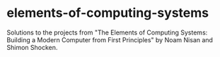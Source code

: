 # elements-of-computing-systems
Solutions to the projects from "The Elements of Computing Systems: Building a Modern Computer from First Principles" by Noam Nisan and Shimon Shocken.
